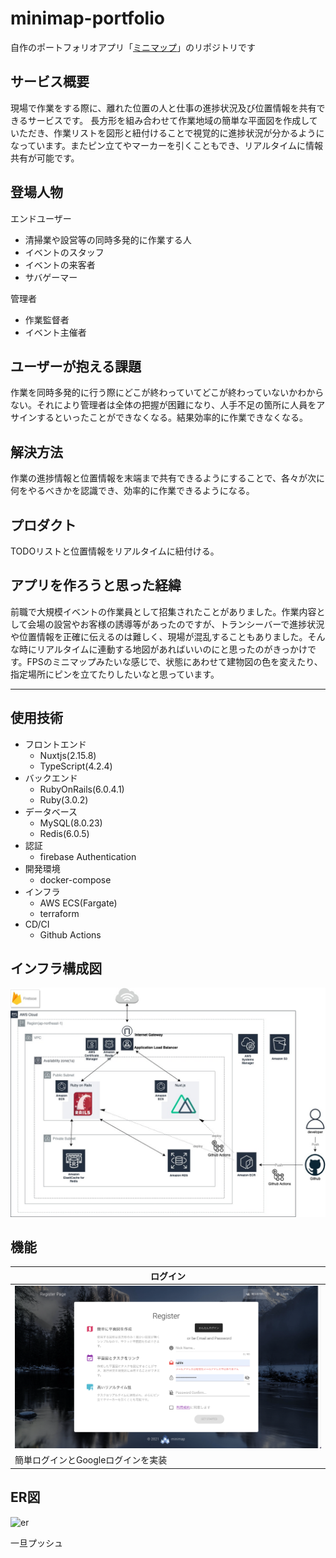 # minimap-portfolio
自作のポートフォリオアプリ「[ミニマップ](https://www.hirabayashi.work)」のリポジトリです

## サービス概要
現場で作業をする際に、離れた位置の人と仕事の進捗状況及び位置情報を共有できるサービスです。
長方形を組み合わせて作業地域の簡単な平面図を作成していただき、作業リストを図形と紐付けることで視覚的に進捗状況が分かるようになっています。またピン立てやマーカーを引くこともでき、リアルタイムに情報共有が可能です。

## 登場人物
エンドユーザー
- 清掃業や設営等の同時多発的に作業する人
- イベントのスタッフ
- イベントの来客者
- サバゲーマー

管理者
- 作業監督者
- イベント主催者

## ユーザーが抱える課題
作業を同時多発的に行う際にどこが終わっていてどこが終わっていないかわからない。それにより管理者は全体の把握が困難になり、人手不足の箇所に人員をアサインするといったことができなくなる。結果効率的に作業できなくなる。

## 解決方法
作業の進捗情報と位置情報を末端まで共有できるようにすることで、各々が次に何をやるべきかを認識でき、効率的に作業できるようになる。

## プロダクト
TODOリストと位置情報をリアルタイムに紐付ける。

## アプリを作ろうと思った経緯
前職で大規模イベントの作業員として招集されたことがありました。作業内容として会場の設営やお客様の誘導等があったのですが、トランシーバーで進捗状況や位置情報を正確に伝えるのは難しく、現場が混乱することもありました。そんな時にリアルタイムに連動する地図があればいいのにと思ったのがきっかけです。FPSのミニマップみたいな感じで、状態にあわせて建物図の色を変えたり、指定場所にピンを立てたりしたいなと思っています。

<hr>

## 使用技術
- フロントエンド
  - Nuxtjs(2.15.8)
  - TypeScript(4.2.4)
- バックエンド
  - RubyOnRails(6.0.4.1)
  - Ruby(3.0.2)
- データベース
  - MySQL(8.0.23)
  - Redis(6.0.5)
- 認証
  - firebase Authentication
- 開発環境
  - docker-compose
- インフラ
  - AWS ECS(Fargate)
  - terraform
- CD/CI
  - Github Actions

## インフラ構成図
![インフラ構成図](./readme_images/インフラ構成図.jpg)

## 機能
|ログイン|
|-|
|![login](./readme_images/login.png)|
|簡単ログインとGoogleログインを実装|

## ER図
![er](./readme_images/ER図.jpg)

一旦プッシュ